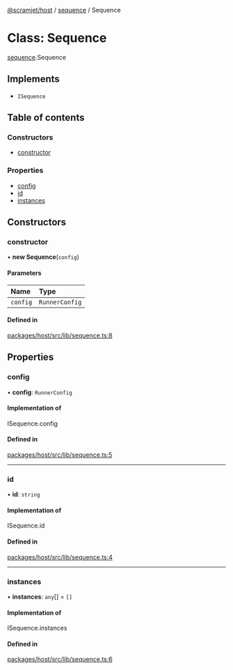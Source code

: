 [@scramjet/host](../README.md) / [sequence](../modules/sequence.md) / Sequence

# Class: Sequence

[sequence](../modules/sequence.md).Sequence

## Implements

- `ISequence`

## Table of contents

### Constructors

- [constructor](sequence.Sequence.md#constructor)

### Properties

- [config](sequence.Sequence.md#config)
- [id](sequence.Sequence.md#id)
- [instances](sequence.Sequence.md#instances)

## Constructors

### constructor

• **new Sequence**(`config`)

#### Parameters

| Name | Type |
| :------ | :------ |
| `config` | `RunnerConfig` |

#### Defined in

[packages/host/src/lib/sequence.ts:8](https://github.com/scramjet-cloud-platform/scramjet-csi-dev/blob/HEAD/packages/host/src/lib/sequence.ts#L8)

## Properties

### config

• **config**: `RunnerConfig`

#### Implementation of

ISequence.config

#### Defined in

[packages/host/src/lib/sequence.ts:5](https://github.com/scramjet-cloud-platform/scramjet-csi-dev/blob/HEAD/packages/host/src/lib/sequence.ts#L5)

___

### id

• **id**: `string`

#### Implementation of

ISequence.id

#### Defined in

[packages/host/src/lib/sequence.ts:4](https://github.com/scramjet-cloud-platform/scramjet-csi-dev/blob/HEAD/packages/host/src/lib/sequence.ts#L4)

___

### instances

• **instances**: `any`[] = `[]`

#### Implementation of

ISequence.instances

#### Defined in

[packages/host/src/lib/sequence.ts:6](https://github.com/scramjet-cloud-platform/scramjet-csi-dev/blob/HEAD/packages/host/src/lib/sequence.ts#L6)
